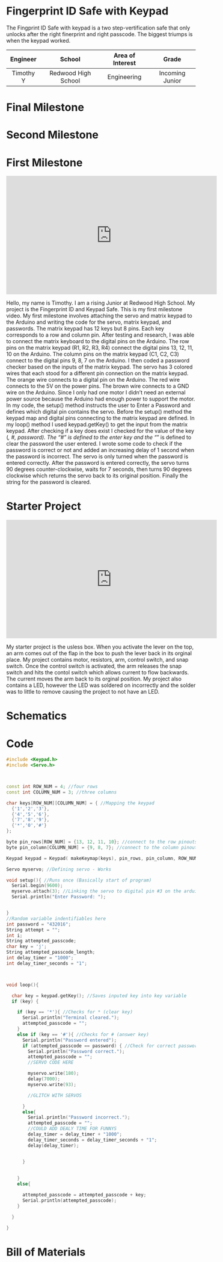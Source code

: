 # Fingerprint ID Safe with Keypad

The Fingprint ID Safe with keypad is a two step-vertification safe that only unlocks after the right finerprint and right passcode. The biggest triumps is when the keypad worked.

<!--Replace this text with a brief description (2-3 sentences) of your project. This description should draw the reader in and make them interested in what you've built. You can include what the biggest challenges, takeaways, and triumphs from completing the project were. As you complete your portfolio, remember your audience is less familiar than you are with all that your project entails!
-->

| **Engineer** | **School** | **Area of Interest** | **Grade** |
|:--:|:--:|:--:|:--:|
| Timothy Y | Redwood High School | Engineering | Incoming Junior

<!-- **Replace the BlueStamp logo below with an image of yourself and your completed project. Follow the guide [here](https://tomcam.github.io/least-github-pages/adding-images-github-pages-site.html) if you need help.**

![Headstone Image](logo.svg)
-->

# Final Milestone
<!--
For your final milestone, explain the outcome of your project. Key details to include are:
- What you've accomplished since your previous milestone
- What your biggest challenges and triumphs were at BSE
- A summary of key topics you learned about
- What you hope to learn in the future after everything you've learned at BSE

**Don't forget to replace the text below with the embedding for your milestone video. Go to Youtube, click Share -> Embed, and copy and paste the code to replace what's below.**
-->
<!-- <iframe width="560" height="315" src="https://www.youtube.com/embed/F7M7imOVGug" title="YouTube video player" frameborder="0" allow="accelerometer; autoplay; clipboard-write; encrypted-media; gyroscope; picture-in-picture; web-share" allowfullscreen></iframe>
-->

# Second Milestone
<!--
For your second milestone, explain what you've worked on since your previous milestone. You can highlight:
- Technical details of what you've accomplished and how they contribute to the final goal
- What has been surprising about the project so far
- Previous challenges you faced that you overcame
- What needs to be completed before your final milestone 

**Don't forget to replace the text below with the embedding for your milestone video. Go to Youtube, click Share -> Embed, and copy and paste the code to replace what's below.**
-->
<!-- <iframe width="560" height="315" src="https://www.youtube.com/embed/y3VAmNlER5Y" title="YouTube video player" frameborder="0" allow="accelerometer; autoplay; clipboard-write; encrypted-media; gyroscope; picture-in-picture; web-share" allowfullscreen></iframe>
-->
# First Milestone

<iframe width="560" height="315" src="https://www.youtube.com/embed/XJNsLsL8X4M" title="YouTube video player" frameborder="0" allow="accelerometer; autoplay; clipboard-write; encrypted-media; gyroscope; picture-in-picture; web-share" allowfullscreen></iframe>

Hello, my name is Timothy. I am a rising Junior at Redwood High School. My project is the Fingerprint ID and Keypad Safe. This is my first milestone video. My first milestone involves attaching the servo and matrix keypad to the Arduino and writing the code for the servo, matrix keypad, and passwords. The matrix keypad has 12 keys but 8 pins. Each key corresponds to a row and column pin. After testing and research, I was able to connect the matrix keyboard to the digital pins on the Arduino. The row pins on the matrix keypad (R1, R2, R3, R4) connect the digital pins 13, 12, 11, 10 on the Arduino. The column pins on the matrix keypad (C1, C2, C3) connect to the digital pins 9, 8, 7 on the Arduino. I then coded a password checker based on the inputs of the matrix keypad. The servo has 3 colored wires that each stood for a different pin connection on the matrix keypad. The orange wire connects to a digital pin on the Arduino. The red wire connects to the 5V on the power pins. The brown wire connects to a GND wire on the Arduino. Since I only had one motor I didn’t need an external power source because the Arduino had enough power to support the motor. In my code, the setup() method instructs the user to Enter a Password and defines which digital pin contains the servo. Before the setup() method the keypad map and digital pins connecting to the matrix keypad are defined. In my loop() method I used keypad.getKey() to get the input from the matrix keypad. After checking if a key does exist I checked for the value of the key (*, #, password). The “#” is defined to the enter key and the “*” is defined to clear the password the user entered. I wrote some code to check if the password is correct or not and added an increasing delay of 1 second when the password is incorrect. The servo is only turned when the password is entered correctly. After the password is entered correctly, the servo turns 90 degrees counter-clockwise, waits for 7 seconds, then turns 90 degrees clockwise which returns the servo back to its original position. Finally the string for the password is cleared. 


# Starter Project

<iframe width="560" height="315" src="https://www.youtube.com/embed/KSRz6lcwsUQ" title="YouTube video player" frameborder="0" allow="accelerometer; autoplay; clipboard-write; encrypted-media; gyroscope; picture-in-picture; web-share" allowfullscreen></iframe>

My starter project is the usless box. When you activate the lever on the top, an arm comes out of the flap in the box to push the lever back in its orginal place. My project contains motor, resistors, arm, control switch, and snap switch. Once the control switch is activated, the arm releases the snap switch and hits the contol switch which allows current to flow backwards. The current moves the arm back to its orginal position. My project also contains a LED, however the LED was soldered on incorrectly and the solder was to little to remove causing the project to not have an LED. 

# Schematics 
<!--
Here's where you'll put images of your schematics. [Tinkercad](https://www.tinkercad.com/blog/official-guide-to-tinkercad-circuits) and [Fritzing](https://fritzing.org/learning/) are both great resoruces to create professional schematic diagrams, though BSE recommends Tinkercad becuase it can be done easily and for free in the browser. 
-->
# Code
<!--
Here's where you'll put your code. The syntax below places it into a block of code. Follow the guide [here]([url](https://www.markdownguide.org/extended-syntax/)) to learn how to customize it to your project needs. 
-->
```c++
#include <Keypad.h>
#include <Servo.h>



const int ROW_NUM = 4; //four rows
const int COLUMN_NUM = 3; //three columns

char keys[ROW_NUM][COLUMN_NUM] = { //Mapping the keypad
  {'1','2','3'},
  {'4','5','6'},
  {'7','8','9'},
  {'*','0','#'}
};

byte pin_rows[ROW_NUM] = {13, 12, 11, 10}; //connect to the row pinouts of the keypad
byte pin_column[COLUMN_NUM] = {9, 8, 7}; //connect to the column pinouts of the keypad

Keypad keypad = Keypad( makeKeymap(keys), pin_rows, pin_column, ROW_NUM, COLUMN_NUM );

Servo myservo; //Defining servo - Works

void setup(){ //Runs once (Basically start of program)
  Serial.begin(9600);
  myservo.attach(3); //Linking the servo to digital pin #3 on the arduino 
  Serial.println("Enter Password: ");


}
//Random variable indentifiables here
int password = "432016";
String attempt = "";
int i;
String attempted_passcode;
char key = 'j';
String attempted_passcode_length;
int delay_timer = "1000";
int delay_timer_seconds = "1";



void loop(){

  char key = keypad.getKey(); //Saves inputed key into key variable
  if (key) {

    if (key == '*'){ //Checks for * (clear key)
      Serial.println("Terminal cleared.");
      attempted_passcode = "";
    }
    else if (key == '#'){ //Checks for # (answer key)
      Serial.println("Password entered");
      if (attempted_passcode == password) { //Check for correct password
        Serial.println("Password correct.");
        attempted_passcode = "";
        //SERVO CODE HERE

        myservo.write(180);
        delay(7000);
        myservo.write(93);

        //GLITCH WITH SERVOS

      }
      else{
        Serial.println("Password incorrect.");
        attempted_passcode = "";
        //COULD ADD DEALY TIME FOR FUNNYS
        delay_timer = delay_timer + "1000";
        delay_timer_seconds = delay_timer_seconds + "1";
        delay(delay_timer);


      }
        
      
    }
    else{

      attempted_passcode = attempted_passcode + key;
      Serial.println(attempted_passcode);
    }

  }

}

```

# Bill of Materials
<!--
Here's where you'll list the parts in your project. To add more rows, just copy and paste the example rows below.
Don't forget to place the link of where to buy each component inside the quotation marks in the corresponding row after href =. Follow the guide [here]([url](https://www.markdownguide.org/extended-syntax/)) to learn how to customize this to your project needs. 

| **Part** | **Note** | **Price** | **Link** |
|:--:|:--:|:--:|:--:|
| Item Name | What the item is used for | $Price | <a href="https://www.amazon.com/Arduino-A000066-ARDUINO-UNO-R3/dp/B008GRTSV6/"> Link </a> |
|:--:|:--:|:--:|:--:|
| Item Name | What the item is used for | $Price | <a href="https://www.amazon.com/Arduino-A000066-ARDUINO-UNO-R3/dp/B008GRTSV6/"> Link </a> |
|:--:|:--:|:--:|:--:|
| Item Name | What the item is used for | $Price | <a href="https://www.amazon.com/Arduino-A000066-ARDUINO-UNO-R3/dp/B008GRTSV6/"> Link </a> |
|:--:|:--:|:--:|:--:|

# Other Resources/Examples
One of the best parts about Github is that you can view how other people set up their own work. Here are some past BSE portfolios that are awesome examples. You can view how they set up their portfolio, and you can view their index.md files to understand how they implemented different portfolio components.
- [Example 1](https://trashytuber.github.io/YimingJiaBlueStamp/)
- [Example 2](https://sviatil0.github.io/Sviatoslav_BSE/)
- [Example 3](https://arneshkumar.github.io/arneshbluestamp/)

To watch the BSE tutorial on how to create a portfolio, click here.
-->
